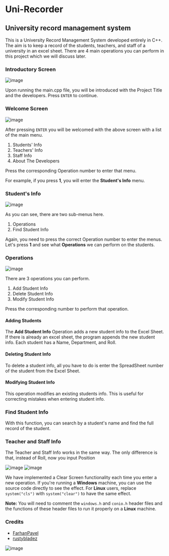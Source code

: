 # Uni-Recorder
## University record management system

This is a University Record Management System developed entirely in C++.
The aim is to keep a record of the students, teachers, and staff of a university in an excel sheet. There are 4 main operations you can perform in this project which we will discuss later.

### Introductory Screen

![image](https://user-images.githubusercontent.com/96477152/193747441-e3529edd-8a34-4b58-8b67-54807097a309.png)

Upon running the main.cpp file, you will be introduced with the Project Title and the developers. Press ```ENTER``` to continue.

### Welcome Screen

![image](https://user-images.githubusercontent.com/96477152/193747285-bbcad955-192a-4702-b8ca-d7d3e21988d5.png)

After pressing ```ENTER``` you will be welcomed with the above screen with a list of the main menu.

1. Students' Info
2. Teachers' Info
3. Staff Info
4. About The Developers

Press the corresponding Operation number to enter that menu.

For example, if you press **1**, you will enter the **Student's Info** menu.

### Student's Info

![image](https://user-images.githubusercontent.com/96477152/193748019-f0b5d9a3-9fab-449a-881b-99e6d778edee.png)

As you can see, there are two sub-menus here.

1. Operations
2. Find Student Info

Again, you need to press the correct Operation number to enter the menus.
Let's press **1** and see what **Operations** we can perform on the students.

### Operations

![image](https://user-images.githubusercontent.com/96477152/193748334-78283fb1-bfb8-4bb4-bc57-b311ac69d210.png)

There are 3 operations you can perform.

1. Add Student Info
2. Delete Student Info
3. Modify Student Info

Press the corresponding number to perform that operation.

#### Adding Students
The **Add Student Info** Operation adds a new student info to the Excel Sheet. If there is already an excel sheet, the program appends the new student info.
Each student has a Name, Department, and Roll.

#### Deleting Student Info
To delete a student info, all you have to do is enter the SpreadSheet number of the student from the Excel Sheet.

#### Modifying Student Info
This operation modifies an existing students info. This is useful for correcting mistakes when entering student info.

### Find Student Info
With this function, you can search by a student's name and find the full record of the student.

### Teacher and Staff Info
The Teacher and Staff Info works in the same way. The only difference is that, instead of Roll, now you input Position

![image](https://user-images.githubusercontent.com/96477152/193749696-282005aa-46bc-40b2-94f7-0ef1fac1e82f.png)
![image](https://user-images.githubusercontent.com/96477152/193749717-8d2c418f-3ccb-45f2-ab6f-f18a680c28cc.png)

We have implemented a Clear Screen functionality each time you enter a new operation.
If you're running a **Windows** machine, you can use the source code directly to see the effect. For **Linux** users, replace ```system("cls")``` with ```system("clear")``` to have the same effect.

**Note:** You will need to comment the ```windows.h``` and ```conio.h``` header files and the functions of these header files to run it properly on a **Linux** machine.

### Credits
- [FarhanPavel](https://github.com/FarhanPavel/)
- [rustybladez](https://github.com/rustybladez/)

![image](https://user-images.githubusercontent.com/96477152/193750636-71a4d209-a5f1-40f8-8059-c887e7c69838.png)




